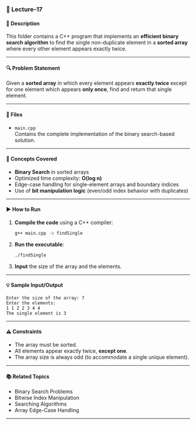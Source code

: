 ### 📂 Lecture-17

#### 📝 Description
This folder contains a C++ program that implements an **efficient binary search algorithm** to find the single non-duplicate element in a **sorted array** where every other element appears exactly twice.

---

#### 🔍 Problem Statement

Given a **sorted array** in which every element appears **exactly twice** except for one element which appears **only once**, find and return that single element.

---

#### 📌 Files

- `main.cpp`  
  Contains the complete implementation of the binary search-based solution.

---

#### 🧠 Concepts Covered

- **Binary Search** in sorted arrays
- Optimized time complexity: **O(log n)**
- Edge-case handling for single-element arrays and boundary indices
- Use of **bit manipulation logic** (even/odd index behavior with duplicates)

---

#### ▶️ How to Run

1. **Compile the code** using a C++ compiler:
   ```bash
   g++ main.cpp -o findSingle
   ```

2. **Run the executable**:
   ```bash
   ./findSingle
   ```

3. **Input** the size of the array and the elements.

---

#### 💡 Sample Input/Output

```
Enter the size of the array: 7
Enter the elements:
1 1 2 2 3 4 4
The single element is 3
```

---

#### ⚠️ Constraints

- The array must be sorted.
- All elements appear exactly twice, **except one**.
- The array size is always odd (to accommodate a single unique element).

---

#### 📚 Related Topics

- Binary Search Problems
- Bitwise Index Manipulation
- Searching Algorithms
- Array Edge-Case Handling

---
